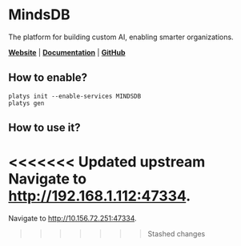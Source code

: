 # MindsDB

The platform for building custom AI, enabling smarter organizations. 

**[Website](http://mindsdb.com)** | **[Documentation](https://docs.mindsdb.com/what-is-mindsdb)** | **[GitHub](https://github.com/mindsdb/mindsdb)**

## How to enable?

```
platys init --enable-services MINDSDB
platys gen
```

## How to use it?

<<<<<<< Updated upstream
Navigate to <http://192.168.1.112:47334>.
=======
Navigate to <http://10.156.72.251:47334>.
>>>>>>> Stashed changes
